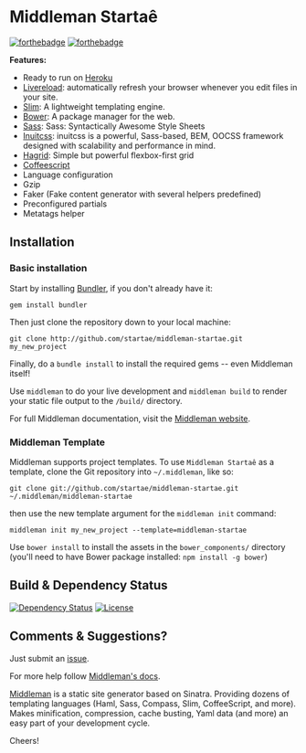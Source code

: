 # Middleman Startaê

[![forthebadge](http://forthebadge.com/images/badges/fuck-it-ship-it.svg)](http://www.startae.com)
[![forthebadge](http://forthebadge.com/images/badges/built-with-love.svg)](http://www.startae.com)

**Features:**
* Ready to run on [Heroku](http://www.heroku.com)
* [Livereload](http://livereload.com): automatically refresh your browser whenever you edit files in your site.
* [Slim](http://slim-lang.com): A lightweight templating engine.
* [Bower](http://bower.io): A package manager for the web.
* [Sass](http://sass-lang.com): Sass: Syntactically Awesome Style Sheets
* [Inuitcss](https://github.com/inuitcss/getting-started): inuitcss is a powerful, Sass-based, BEM, OOCSS framework designed with scalability and performance in mind.
* [Hagrid](https://github.com/fspoettel/hagrid): Simple but powerful flexbox-first grid
* [Coffeescript](http://coffeescript.org)
* Language configuration
* Gzip
* Faker (Fake content generator with several helpers predefined)
* Preconfigured partials
* Metatags helper


## Installation

### Basic installation

Start by installing [Bundler](http://gembundler.com/), if you don't already have it:

```
gem install bundler
```

Then just clone the repository down to your local machine:

```
git clone http://github.com/startae/middleman-startae.git my_new_project
```

Finally, do a ```bundle install``` to install the required gems -- even Middleman itself!

Use ```middleman``` to do your live development and ```middleman build``` to render your static file output to the ```/build/``` directory.

For full Middleman documentation, visit the [Middleman website](http://middlemanapp.com/).

### Middleman Template

Middleman supports project templates. To use ```Middleman Startaê``` as a template, clone the Git repository into ```~/.middleman```, like so:

```
git clone git://github.com/startae/middleman-startae.git ~/.middleman/middleman-startae
```

then use the new template argument for the ```middleman init``` command:

```
middleman init my_new_project --template=middleman-startae
```

Use `bower install` to install the assets in the `bower_components/` directory (you'll need to have Bower package installed: `npm install -g bower`)

## Build & Dependency Status

[![Dependency Status](http://img.shields.io/gemnasium/startae/middleman-startae.svg?style=flat)](https://gemnasium.com/startae/middleman-startae)
[![License](http://img.shields.io/badge/license-MIT-blue.svg?style=flat)](/)


## Comments & Suggestions?

Just submit an [issue](https://github.com/startae/middleman-startae/issues).

For more help follow [Middleman's docs](https://middlemanapp.com/basics/install/).

[Middleman](http://middlemanapp.com/) is a static site generator based on Sinatra. Providing dozens of templating languages (Haml, Sass, Compass, Slim, CoffeeScript, and more). Makes minification, compression, cache busting, Yaml data (and more) an easy part of your development cycle.

Cheers!
